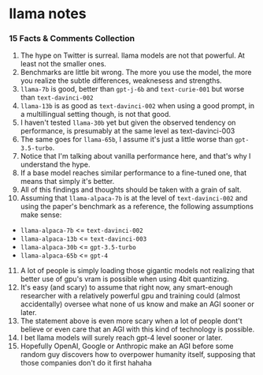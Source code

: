 # llama notes

### 15 Facts & Comments Collection
1. The hype on Twitter is surreal. llama models are not that powerful. At least not the smaller ones.
2. Benchmarks are little bit wrong. The more you use the model, the more you realize the subtle differences, weaknesess and strengths.
3. `llama-7b` is good, better than `gpt-j-6b` and `text-curie-001` but worse than `text-davinci-002`
4. `llama-13b` is as good as `text-davinci-002` when using a good prompt, in a multillingual setting though, is not that good.
5. I haven't tested `llama-30b` yet but given the observed tendency on performance, is presumably at the same level as text-davinci-003
6. The same goes for `llama-65b`, I assume it's just a little worse than `gpt-3.5-turbo`.
7. Notice that I'm talking about vanilla performance here, and that's why I understand the hype.
8. If a base model reaches similar performance to a fine-tuned one, that means that simply it's better.
9. All of this findings and thoughts should be taken with a grain of salt.
10. Assuming that `llama-alpaca-7b` is at the level of `text-davinci-002` and using the paper's benchmark as a reference, the following assumptions make sense:
- `llama-alpaca-7b` <= `text-davinci-002`
- `llama-alpaca-13b` <= `text-davinci-003`
- `llama-alpaca-30b` <= `gpt-3.5-turbo`
- `llama-alpaca-65b` <= `gpt-4`
11. A lot of people is simply loading those gigantic models not realizing that better use of gpu's vram is possible when using 4bit quantizing.
12. It's easy (and scary) to assume that right now, any smart-enough researcher with a relatively powerful gpu and training could (almost accidentally) oversee what none of us know and make an AGI sooner or later.
13. The statement above is even more scary when a lot of people dont't believe or even care that an AGI with this kind of technology is possible.
14. I bet llama models will surely reach gpt-4 level sooner or later.
15. Hopefully OpenAI, Google or Anthropic make an AGI before some random guy discovers how to overpower humanity itself, supposing that those companies don't do it first hahaha
